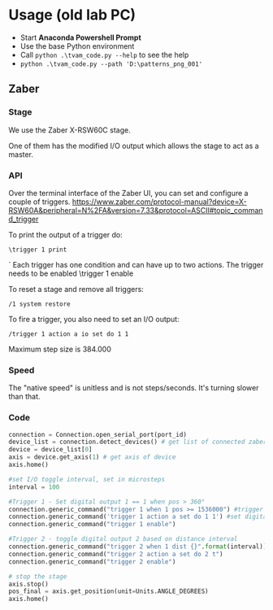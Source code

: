 

# Usage (old lab PC)
* Start **Anaconda Powershell Prompt**
* Use the base Python environment
* Call `python .\tvam_code.py --help` to see the help
* `python .\tvam_code.py --path 'D:\patterns_png_001'`



## Zaber
### Stage
We use the Zaber X-RSW60C stage.

One of them has the modified I/O output which allows the stage to act as a master.


### API
Over the terminal interface of the Zaber UI, you can set and configure a couple of triggers.
https://www.zaber.com/protocol-manual?device=X-RSW60A&peripheral=N%2FA&version=7.33&protocol=ASCII#topic_command_trigger

To print the output of a trigger do:


```
\trigger 1 print
```
`
Each trigger has one condition and can have up to two actions. The trigger needs to be enabled
\trigger 1 enable

To reset a stage and remove all triggers:
```
/1 system restore
```

To fire a trigger, you also need to set an I/O output:
```
/trigger 1 action a io set do 1 1
```

Maximum step size is 384.000

### Speed
The "native speed" is unitless and is not steps/seconds. It's turning slower than that.

### Code 
```python
connection = Connection.open_serial_port(port_id)
device_list = connection.detect_devices() # get list of connected zaber devices
device = device_list[0]
axis = device.get_axis(1) # get axis of device
axis.home()

#set I/O toggle interval, set in microsteps
interval = 100

#Trigger 1 - Set digital output 1 == 1 when pos > 360°
connection.generic_command("trigger 1 when 1 pos >= 1536000") #trigger when position >= 360°
connection.generic_command('trigger 1 action a set do 1 1') #set digital output 1 to 1
connection.generic_command("trigger 1 enable")

#Trigger 2 - toggle digital output 2 based on distance interval
connection.generic_command("trigger 2 when 1 dist {}".format(interval))
connection.generic_command("trigger 2 action a set do 2 t")
connection.generic_command("trigger 2 enable")

# stop the stage
axis.stop()
pos_final = axis.get_position(unit=Units.ANGLE_DEGREES)
axis.home()
